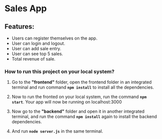 # Sales App

## Features:

- Users can register themselves on the app.
- User can login and logout.
- User can add sale entry.
- User can see top 5 sales.
- Total revenue of sale.

### How to run this project on your local system?

1. Go to the **"frontend"** folder, open the frontend folder in an integrated terminal and run command **`npm install`** to install all the dependencies.
2. Now to run the fronted on your local system, run the command **`npm start`**. Your app will now be running on localhost:3000

3. Now go to the **"backend"** folder and open it in another integrated terminal, and run the command **`npm install`** again to install the backend dependencies.
4. And run **`node server.js`** in the same terminal.
